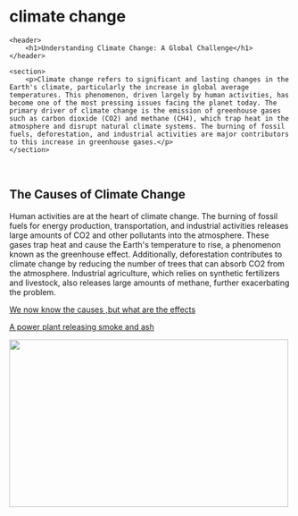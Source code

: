  # climate change
<!DOCTYPE html>
<html lang="en">
<head>
    <meta charset="UTF-8">
    <meta name="viewport" content="width=device-width, initial-scale=1.0">
    <meta http-equiv="X-UA-Compatible" content="ie=edge">
    <title>Understanding Climate Change</title>
<style>
      #p-plant {
            
            font-size: 20px;
        }
        img {
            height: 300px;
            width: 500px;
        }
</style>
</head>
<body>

    <header>
        <h1>Understanding Climate Change: A Global Challenge</h1>
    </header>

    <section>
        <p>Climate change refers to significant and lasting changes in the Earth's climate, particularly the increase in global average temperatures. This phenomenon, driven largely by human activities, has become one of the most pressing issues facing the planet today. The primary driver of climate change is the emission of greenhouse gases such as carbon dioxide (CO2) and methane (CH4), which trap heat in the atmosphere and disrupt natural climate systems. The burning of fossil fuels, deforestation, and industrial activities are major contributors to this increase in greenhouse gases.</p>
    </section>
<br />
    <section>
        <h2>The Causes of Climate Change</h2>
        <p>Human activities are at the heart of climate change. The burning of fossil fuels for energy production, transportation, and industrial activities releases large amounts of CO2 and other pollutants into the atmosphere. These gases trap heat and cause the Earth's temperature to rise, a phenomenon known as the greenhouse effect. Additionally, deforestation contributes to climate change by reducing the number of trees that can absorb CO2 from the atmosphere. Industrial agriculture, which relies on synthetic fertilizers and livestock, also releases large amounts of methane, further exacerbating the problem.</p>
    </section>

   <a href="climate change2.html">We now know the causes ,but what are the effects</a>
<p id="p-plant"><u>A power plant releasing smoke and ash</u></p>
<img src="https://imgs.search.brave.com/PmQWze-iItGrXn91HWWDSdCtaiPy9QylCRytTcbCd8s/rs:fit:860:0:0:0/g:ce/aHR0cHM6Ly90My5m/dGNkbi5uZXQvanBn/LzAwLzEyLzU3LzIw/LzM2MF9GXzEyNTcy/MDQ2XzFjYXl5MGZs/a1pUeUpqZEJ2SFIy/U2lVNHNwaVZpYnZa/LmpwZw">
</body>
</html>
